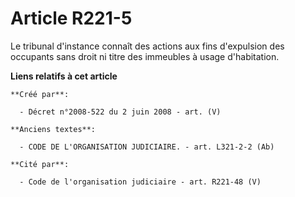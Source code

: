 # Article R221-5

Le tribunal d'instance connaît des actions aux fins d'expulsion des occupants sans droit ni titre des immeubles à usage
d'habitation.

**Liens relatifs à cet article**

	**Créé par**:

	  - Décret n°2008-522 du 2 juin 2008 - art. (V)

	**Anciens textes**:

	  - CODE DE L'ORGANISATION JUDICIAIRE. - art. L321-2-2 (Ab)

	**Cité par**:

	  - Code de l'organisation judiciaire - art. R221-48 (V)
